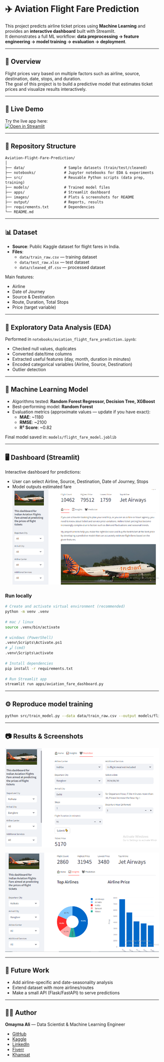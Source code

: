 # ✈️ Aviation Flight Fare Prediction

This project predicts airline ticket prices using **Machine Learning** and provides an **interactive dashboard** built with Streamlit.  
It demonstrates a full ML workflow: **data preprocessing → feature engineering → model training → evaluation → deployment**.

---

## 📌 Overview
Flight prices vary based on multiple factors such as airline, source, destination, date, stops, and duration.  
The goal of this project is to build a predictive model that estimates ticket prices and visualize results interactively.

---
## 🚀 Live Demo

Try the live app here:  
[![Open in Streamlit](https://static.streamlit.io/badges/streamlit_badge_black_white.svg)](https://aviation-flight-fare-prediction.streamlit.app/)

---

## 📂 Repository Structure
```
Aviation-Flight-Fare-Prediction/
│
├── data/                  # Sample datasets (train/test/cleaned)
├── notebooks/             # Jupyter notebooks for EDA & experiments
├── src/                   # Reusable Python scripts (data prep, training)
├── models/                # Trained model files
├── apps/                  # Streamlit dashboard
├── images/                # Plots & screenshots for README
├── output/                # Reports, results
├── requirements.txt       # Dependencies
└── README.md
```

---

## 📊 Dataset
- **Source**: Public Kaggle dataset for flight fares in India.  
- **Files**:
  - `data/train_raw.csv` — training dataset  
  - `data/test_raw.xlsx` — test dataset  
  - `data/cleaned_df.csv` — processed dataset  

Main features:
- Airline  
- Date of Journey  
- Source & Destination  
- Route, Duration, Total Stops  
- Price (target variable)

---

## 🔎 Exploratory Data Analysis (EDA)
Performed in `notebooks/aviation_flight_fare_prediction.ipynb`:
- Checked null values, duplicates  
- Converted date/time columns  
- Extracted useful features (day, month, duration in minutes)  
- Encoded categorical variables (Airline, Source, Destination)  
- Outlier detection  

---

## 🤖 Machine Learning Model
- Algorithms tested: **Random Forest Regressor, Decision Tree, XGBoost**  
- Best-performing model: **Random Forest**  
- Evaluation metrics (approximate values — update if you have exact):
  - **MAE**: ~1180  
  - **RMSE**: ~2100  
  - **R² Score**: ~0.82  

Final model saved in: `models/flight_fare_model.joblib`

---

## 🖥️ Dashboard (Streamlit)
Interactive dashboard for predictions:
- User can select Airline, Source, Destination, Date of Journey, Stops  
- Model outputs estimated fare  
![Dashboard](images/home.png) 

### Run locally
```bash
# Create and activate virtual environment (recommended)
python -m venv .venv

# mac / linux
source .venv/bin/activate

# windows (PowerShell)
.venv\Scripts\Activate.ps1
# أو (cmd)
.venv\Scripts\activate

# Install dependencies
pip install -r requirements.txt

# Run Streamlit app
streamlit run apps/aviation_fare_dashboard.py
```

---

## ⚙️ Reproduce model training
```bash
python src/train_model.py --data data/train_raw.csv --output models/flight_fare_model.joblib
```

---

## 📷 Results & Screenshots


![Prediction Plot](images/predection.png)






![Analysis Plot](images/insights1.png)


---

## 🚀 Future Work
- Add airline-specific and date-seasonality analysis  
- Extend dataset with more airlines/routes 
- Make a small API (Flask/FastAPI) to serve predictions


---

## 👩‍💻 Author
**Omayma Ali** — Data Scientist & Machine Learning Engineer  

- [GitHub](https://github.com/Omayma-ali)
- [Kaggle](https://www.kaggle.com/code/omaymaali/aviation-flight-fare-insights-prediction-model)
- [LinkedIn](www.linkedin.com/in/omayma-ali)  
- [Fiverr](https://www.fiverr.com/users/omaymaaa)
- [Khamsat](https://khamsat.com/user/omayma_ali)
